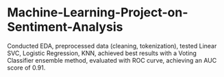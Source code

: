 # Machine-Learning-Project-on-Sentiment-Analysis
 Conducted EDA, preprocessed data (cleaning, tokenization), tested Linear SVC, Logistic Regression, KNN, achieved best results with a Voting Classifier ensemble method, evaluated with ROC curve, achieving an AUC score of 0.91.
